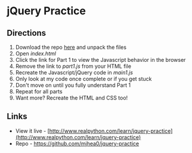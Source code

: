 # jQuery Practice

## Directions

1. Download the repo [here](https://github.com/mjhea0/jquery-practice/archive/master.zip) and unpack the files
1. Open *index.html*
1. Click the link for Part 1 to view the Javascript behavior in the browser
1. Remove the link to *part1.js* from your HTML file
1. Recreate the Javascript/jQuery code in *main1.js*
1. Only look at my code once complete or if you get stuck
1. Don't move on until you fully understand Part 1
1. Repeat for all parts
1. Want more? Recreate the HTML and CSS too!

## Links

- View it live - [http://www.realpython.com/learn/jquery-practice](http://www.realpython.com/learn/jquery-practice)
- Repo - https://github.com/mjhea0/jquery-practice